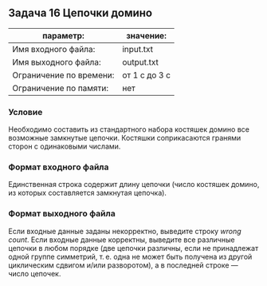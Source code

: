 ## Задача 16 Цепочки домино
параметр: | значение:
------------ | -------------
Имя входного файла: |  input.txt
Имя выходного файла: | output.txt
Ограничение по времени: | от 1 с до 3 с
Ограничение по памяти: | нет
### Условие
Необходимо составить из стандартного набора костяшек домино все возможные замкнутые цепочки. Костяшки соприкасаются гранями сторон с одинаковыми числами.
### Формат входного файла
Единственная строка содержит длину цепочки (число костяшек домино, из которых составляется замкнутая цепочка).
### Формат выходного файла
Если входные данные заданы некорректно, выведите строку *wrong count*. Если входные данные корректны, выведите все различные цепочки в любом порядке (две цепочки различны, если не принадлежат одной группе симметрий, т. е. одна не может быть получена из другой циклическим сдвигом и/или разворотом), а в последней строке — число цепочек.
